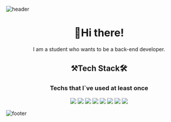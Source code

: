 ![header](https://capsule-render.vercel.app/api?type=wave&color=auto&height=300&section=header&text=BoHyun-JO&fontSize=90)

<h1 align="center">👋Hi there!</h1>
<p align="center">I am a student who wants to be a back-end developer.</p>

<h2 align="center">⚒Tech Stack🛠</h2>
<h3 align="center">Techs that I`ve used at least once</h3>

<p align="center"> 

<img src="https://img.shields.io/badge/C-violet?style=flat-square&logo=c&logoColor=white"/>
<img src="https://img.shields.io/badge/C++-3766AB?style=flat-square&logo=c%2B%2B&logoColor=white"/>
<img src="https://img.shields.io/badge/Python-green?style=flat-square&logo=python&logoColor=white"/>
<img src="https://img.shields.io/badge/Java-red?style=flat-square&logo=java&logoColor=white"/>
<img src="https://img.shields.io/badge/JavaScript-yellow?style=flat-square&logo=javascript&logoColor=white"/>
<img src="https://img.shields.io/badge/CSS-rightgreen?style=flat-square&logo=css3&logoColor=white"/>
<img src="https://img.shields.io/badge/MySql-purple?style=flat-square&logo=mysql&logoColor=white"/>
<img src="https://img.shields.io/badge/AndroidStudio-green?style=flat-square&logo=androidstudio&logoColor=white"/>

</p>


![footer](https://capsule-render.vercel.app/api?section=footer)
